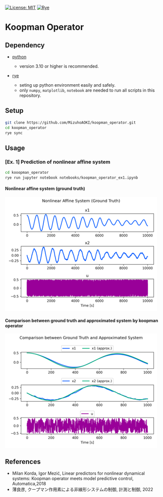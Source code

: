 [![License: MIT](https://img.shields.io/badge/License-MIT-blue.svg)](https://opensource.org/licenses/MIT)
[![Rye](https://img.shields.io/endpoint?url=https://raw.githubusercontent.com/astral-sh/rye/main/artwork/badge.json)](https://rye.astral.sh)

# Koopman Operator

## Dependency

- [python](https://www.python.org/)
  - version 3.10 or higher is recommended.

- [rye](https://rye.astral.sh/)
  - seting up python environment easily and safely.
  - only `numpy`, `matplotlib`, `notebook` are needed to run all scripts in this repository.

## Setup
```sh
git clone https://github.com/MizuhoAOKI/koopman_operator.git
cd koopman_operator
rye sync
```

## Usage

### [Ex. 1] Prediction of nonlinear affine system
```sh
cd kooopman_operator
rye run jupyter notebook notebooks/koopman_operator_ex1.ipynb
```

#### Nonlinear affine system (ground truth)

<img src="./media/ex1_training.png" width="500px" alt="ex1_training" />

#### Comparison between ground truth and approximated system by koopman operator

<img src="./media/ex1_evaluation.png" width="500px" alt="ex1_prediction" />


## References
- Milan Korda, Igor Mezić, Linear predictors for nonlinear dynamical systems: Koopman operator meets model predictive control, Automatica,2018
- 薄良彦, クープマン作用素による非線形システムの制御, 計測と制御, 2022
